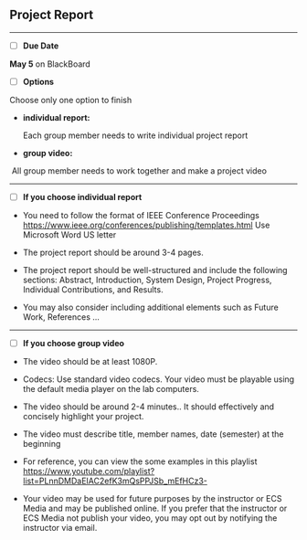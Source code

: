 ## Project Report

-----------

- [ ] **Due Date**

**May 5** on BlackBoard

- [ ] **Options**

Choose only one option to finish

* **individual report:**

  Each group member needs to write individual project report

* **group video:**

​	All group member needs to work together and make a project video

--------

- [ ] **If you choose individual report**

* You need to follow the format of IEEE Conference Proceedings
https://www.ieee.org/conferences/publishing/templates.html 
Use Microsoft Word US letter

* The project report should be around 3-4 pages.

* The project report should be well-structured and include the following sections: Abstract, Introduction, System Design, Project Progress, Individual Contributions, and Results.

* You may also consider including additional elements such as Future Work, References ...

------

- [ ] **If you choose group video**

* The video should be at least 1080P.

* Codecs: Use standard video codecs. Your video must be playable using the default media player on the lab computers.

* The video should be around 2-4 minutes.. It should effectively and concisely highlight your project.

* The video must describe title, member names, date (semester) at the beginning

* For reference, you can view the some examples in this playlist 
https://www.youtube.com/playlist?list=PLnnDMDaEIAC2efK3mQsPPJSb_mEfHCz3- 

* Your video may be used for future purposes by the instructor or ECS Media and may be published online. If you prefer that the instructor or ECS Media not publish your video, you may opt out by notifying the instructor via email.
